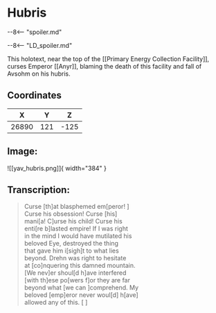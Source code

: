 # Hubris

--8<-- "spoiler.md"

--8<-- "LD_spoiler.md"

This holotext, near the top of the [[Primary Energy Collection Facility]], curses Emperor [[Anyr]], blaming the death of this facility and fall of Avsohm on his hubris.

## Coordinates
| **X** | **Y** | **Z** |
| :---: | :---: | :---: |
| 26890 |  121  | -125 |

## Image:

![[yav_hubris.png]]{ width="384" }

## Transcription:
> Curse [th]at blasphemed em[peror!       ] <br>
Curse his obsession! Curse [his] <br>
mani[a! C]urse his child! Curse his <br>
enti[re b]lasted empire! If I was right <br>
in the mind I would have mutilated his <br>
beloved Eye, destroyed the thing <br>
that gave him i[sigh]t to what lies <br>
beyond. Drehn was right to hesitate <br>
at [co]nquering this damned mountain. <br>
[We nev]er shoul[d h]ave interfered <br>
[with th]ese po[wers f]or they are far <br>
beyond what [we can ]comprehend. My <br>
beloved [emp]eror never woul[d] h[ave] <br>
allowed any of this.                        [    ]
